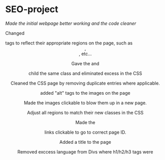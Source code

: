 # SEO-project

*Made the initial webpage better working and the code cleaner*

Changed <div> tags to reflect their appropriate regions on the page, such as <header>, <footer>, <artricle> etc...
 
Gave the <content> and <article> child <divs> the same class and eliminated excess in the CSS
 
Cleaned the CSS page by removing duplicate entries where applicable. 

added "alt" tags to the images on the page

Made the images clickable to blow them up in a new page. 

Adjust all regions to match their new classes in the CSS

Made the <Nav> links clickable to go to correct page ID. 

Added a title to the page

Removed exccess language from Divs where h1/h2/h3 tags were

